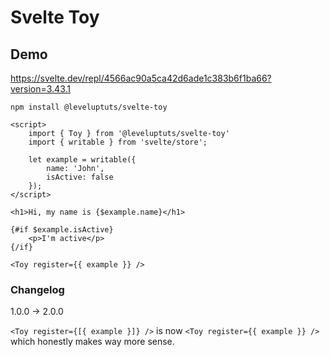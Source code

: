 # Svelte Toy

## Demo

https://svelte.dev/repl/4566ac90a5ca42d6ade1c383b6f1ba66?version=3.43.1

`npm install @leveluptuts/svelte-toy`

```svelte
<script>
	import { Toy } from '@leveluptuts/svelte-toy'
	import { writable } from 'svelte/store';

	let example = writable({
		name: 'John',
		isActive: false
	});
</script>

<h1>Hi, my name is {$example.name}</h1>

{#if $example.isActive}
	<p>I'm active</p>
{/if}

<Toy register={{ example }} />
```

### Changelog

1.0.0 -> 2.0.0

`<Toy register={[{ example }]} />` is now `<Toy register={{ example }} />` which honestly makes way more sense.

